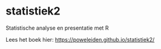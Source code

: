 # statistiek2

Statistische analyse en presentatie met R

Lees het boek hier: https://poweleiden.github.io/statistiek2/
